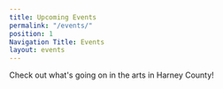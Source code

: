 ```yaml
---
title: Upcoming Events
permalink: "/events/"
position: 1
Navigation Title: Events
layout: events
---
```


Check out what's going on in the arts in Harney County!
